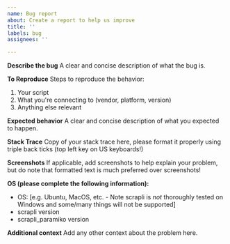 ```yaml
---
name: Bug report
about: Create a report to help us improve
title: ''
labels: bug
assignees: ''

---
```


**Describe the bug**
A clear and concise description of what the bug is.

**To Reproduce**
Steps to reproduce the behavior:
1. Your script
2. What you're connecting to (vendor, platform, version)
3. Anything else relevant

**Expected behavior**
A clear and concise description of what you expected to happen.

**Stack Trace**
Copy of your stack trace here, please format it properly using triple back ticks (top left key on US keyboards!)

**Screenshots**
If applicable, add screenshots to help explain your problem, but do note that formatted text is much preferred over
 screenshots!

**OS (please complete the following information):**
 - OS: [e.g. Ubuntu, MacOS, etc. - Note scrapli is *not* thoroughly tested on Windows and some/many things will not
  be supported]
 - scrapli version
 - scrapli_paramiko version

**Additional context**
Add any other context about the problem here.
